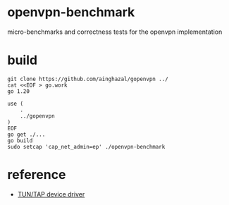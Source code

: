 # openvpn-benchmark

micro-benchmarks and correctness tests for the openvpn implementation

# build

```
git clone https://github.com/ainghazal/gopenvpn ../
cat <<EOF > go.work
go 1.20

use (
    .
    ../gopenvpn
)
EOF
go get ./...
go build
sudo setcap 'cap_net_admin=ep' ./openvpn-benchmark
```


# reference

* [TUN/TAP device driver](https://git.kernel.org/pub/scm/linux/kernel/git/torvalds/linux.git/tree/Documentation/networking/tuntap.rst)
